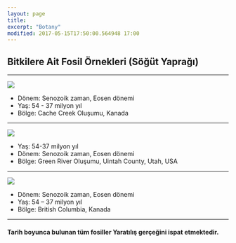 ```yaml
---
layout: page
title: 
excerpt: "Botany"
modified: 2017-05-15T17:50:00.564948 17:00
---
```


## Bitkilere Ait Fosil Örnekleri (Söğüt Yaprağı)

---------------------------------------
![](http://www.harunyahya.com/image/Atlas_of_creation_v2/YA2_208_209_sogut_yapragi.jpg)

- Dönem: Senozoik zaman, Eosen dönemi
- Yaş: 54 - 37 milyon yıl
- Bölge: Cache Creek Oluşumu, Kanada

----------------------------------------
![](http://www.harunyahya.com/image/Atlas_of_creation_v2/354-355-sogut-yapragi.jpg)

- Yaş: 54-37 milyon yıl
- Dönem: Senozoik zaman, Eosen dönemi
- Bölge: Green River Oluşumu, Uintah County, Utah, USA

----------------------------------------
![](http://www.harunyahya.com/image/Atlas_of_creation_v2/YA2_326_327_bir_tur_sogut_yapragi.jpg)

- Dönem: Senozoik zaman, Eosen dönemi
- Yaş: 54 – 37 milyon yıl
- Bölge: British Columbia, Kanada

----------------------------------------
####  Tarih boyunca bulunan tüm fosiller Yaratılış gerçeğini ispat etmektedir.

